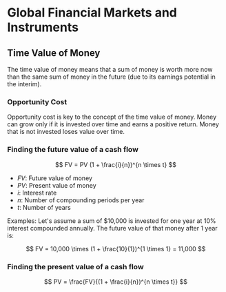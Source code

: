 # Global Financial Markets and Instruments

## Time Value of Money

The time value of money means that a sum of money is worth more now than the same sum of money in the future (due to its earnings potential in the interim).

### Opportunity Cost

Opportunity cost is key to the concept of the time value of money. Money can grow only if it is invested over time and earns a positive return. Money that is not invested loses value over time. 


### Finding the future value of a cash flow

$$
FV = PV (1 + \frac{i}{n})^{n \times t}
$$

- $FV$: Future value of money
- $PV$: Present value of money
- $i$: Interest rate
- $n$: Number of compounding periods per year
- $t$: Number of years
​

Examples: Let's assume a sum of $10,000 is invested for one year at 10% interest compounded annually. The future value of that money after 1 year is:


$$
FV = 10,000 \times (1 + \frac{10}{1})^{1 \times 1}
 = 11,000
$$


### Finding the present value of a cash flow

$$
PV = \frac{FV}{(1 + \frac{i}{n})^{n \times t}}
$$
